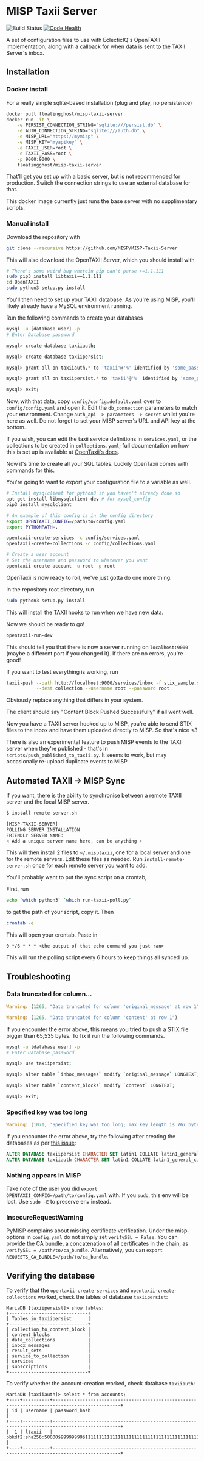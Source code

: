 # MISP Taxii Server

![Build Status ](https://travis-ci.org/MISP/MISP-Taxii-Server.svg?branch=master)
[![Code Health](https://landscape.io/github/MISP/MISP-Taxii-Server/master/landscape.svg?style=flat)](https://landscape.io/github/MISP/MISP-Taxii-Server/master)

A set of configuration files to use with EclecticIQ's OpenTAXII implementation,
along with a callback for when data is sent to the TAXII Server's inbox.

## Installation

### Docker install

For a really simple sqlite-based installation (plug and play, no persistence)

```bash
docker pull floatingghost/misp-taxii-server
docker run -it \
    -e PERSIST_CONNECTION_STRING="sqlite:///persist.db" \
    -e AUTH_CONNECTION_STRING="sqlite:///auth.db" \
    -e MISP_URL="https://mymisp" \
    -e MISP_KEY="myapikey" \
    -e TAXII_USER=root \
    -e TAXII_PASS=root \
    -p 9000:9000 \
    floatingghost/misp-taxii-server
```

That'll get you set up with a basic server, but is not recommended for production.
Switch the connection strings to use an external database for that.

This docker image currently just runs the base server with no supplimentary scripts.

### Manual install

Download the repository with
```bash
git clone --recursive https://github.com/MISP/MISP-Taxii-Server
```

This will also download the OpenTAXII Server, which you should install with
```bash
# There's some weird bug wherein pip can't parse >=1.1.111
sudo pip3 install libtaxii==1.1.111
cd OpenTAXII
sudo python3 setup.py install
```

You'll then need to set up your TAXII database. As you're using MISP, you'll likely
already have a MySQL environment running. 

Run the following commands to create your databases
```bash
mysql -u [database user] -p
# Enter Database password

mysql> create database taxiiauth;

mysql> create database taxiipersist;

mysql> grant all on taxiiauth.* to 'taxii'@'%' identified by 'some_password';

mysql> grant all on taxiipersist.* to 'taxii'@'%' identified by 'some_password';

mysql> exit;
```

Now, with that data, copy `config/config.default.yaml` over to `config/config.yaml` and open it. Edit the `db_connection` parameters to match your environment. Change `auth_api -> parameters -> secret` whilst you're here as well.
Do not forget to set your MISP server's URL and API key at the bottom.

If you wish, you can edit the taxii service definitions in `services.yaml`, 
or the collections to be created in `collections.yaml`; full documentation on how this is set up is available at [OpenTaxii's docs](https://opentaxii.readthedocs.io/en/stable/configuration.html).

Now it's time to create all your SQL tables. Luckily OpenTaxii comes with commands for this.

You're going to want to export your configuration file to a variable as well.
```bash
# Install mysqlclient for python3 if you haven't already done so
apt-get install libmysqlclient-dev # for mysql_config
pip3 install mysqlclient

# An example of this config is in the config directory
export OPENTAXII_CONFIG=/path/to/config.yaml
export PYTHONPATH=.

opentaxii-create-services -c config/services.yaml
opentaxii-create-collections -c config/collections.yaml

# Create a user account
# Set the username and password to whatever you want
opentaxii-create-account -u root -p root
```

OpenTaxii is now ready to roll, we've just gotta do one more thing.

In the repository root directory, run 
```bash
sudo python3 setup.py install
```

This will install the TAXII hooks to run when we have new data.

Now we should be ready to go!

```bash
opentaxii-run-dev
```

This should tell you that there is now a server running on `localhost:9000` (maybe a different port if you changed it). If there are no errors, you're good!

If you want to test everything is working, run
```bash
taxii-push --path http://localhost:9000/services/inbox -f stix_sample.xml \
           --dest collection --username root --password root
```

Obviously replace anything that differs in your system. 

The client should say "Content Block Pushed Successfully" if all went well.

Now you have a TAXII server hooked up to MISP, you're able to send STIX files to the inbox and have them uploaded directly to MISP. So that's nice <3

There is also an experimental feature to push MISP events to the TAXII server when they're published - that's in `scripts/push_published_to_taxii.py`. It seems to work, but may occasionally re-upload duplicate events to MISP.

## Automated TAXII -> MISP Sync

If you want, there is the ability to synchronise between a remote TAXII server and the local MISP server.

```bash
$ install-remote-server.sh

[MISP-TAXII-SERVER]
POLLING SERVER INSTALLATION
FRIENDLY SERVER NAME:
< Add a unique server name here, can be anything >
```

This will then install 2 files to `~/.misptaxii`, one for a local server and one for the remote servers.
Edit these files as needed. Run `install-remote-server.sh` once for each remote server you want to add.

You'll probably want to put the sync script on a crontab,

First, run

```bash
echo `which python3` `which run-taxii-poll.py`
```

to get the path of your script, copy it. Then 

```bash
crontab -e
```

This will open your crontab. Paste in

```cron
0 */6 * * * <the output of that echo command you just ran>
```

This will run the polling script every 6 hours to keep things all synced up.

## Troubleshooting

### Data truncated for column...

```python 
Warning: (1265, "Data truncated for column 'original_message' at row 1")

Warning: (1265, "Data truncated for column 'content' at row 1")
```

If you encounter the error above, this means you tried to push a STIX file bigger than 65,535 bytes. To fix it run the following commands.
```bash
mysql -u [database user] -p
# Enter Database password

mysql> use taxiipersist;

mysql> alter table `inbox_messages` modify `original_message` LONGTEXT;

mysql> alter table `content_blocks` modify `content` LONGTEXT;

mysql> exit;
```

### Specified key was too long

```python 
Warning: (1071, 'Specified key was too long; max key length is 767 bytes')
```

If you encounter the error above, try the following after creating the databases as per [this issue](https://github.com/MISP/MISP-Taxii-Server/issues/3#issuecomment-291875813):

```SQL
ALTER DATABASE taxiipersist CHARACTER SET latin1 COLLATE latin1_general_ci;
ALTER DATABASE taxiiauth CHARACTER SET latin1 COLLATE latin1_general_ci;
```

### Nothing appears in MISP

Take note of the user you did `export OPENTAXII_CONFIG=/path/to/config.yaml` with. If you `sudo`, this env will be lost. Use `sudo -E` to preserve env instead.

### InsecureRequestWarning

PyMISP complains about missing certificate verification. Under the misp-options in  `config.yaml` do not simply set `verifySSL = False`. You can provide the CA bundle, a concatenation of all certificates in the chain, as `verifySSL = /path/to/ca_bundle`. Alternatively, you can `export REQUESTS_CA_BUNDLE=/path/to/ca_bundle`.

## Verifying the database

To verify that the `opentaxii-create-services` and `opentaxii-create-collections` worked, check the tables of database `taxiipersist`:

```
MariaDB [taxiipersist]> show tables;
+-----------------------------+
| Tables_in_taxiipersist      |
+-----------------------------+
| collection_to_content_block |
| content_blocks              |
| data_collections            |
| inbox_messages              |
| result_sets                 |
| service_to_collection       |
| services                    |
| subscriptions               |
+-----------------------------+
```

To verify whether the account-creation worked, check database `taxiiauth`:
```
MariaDB [taxiiauth]> select * from accounts;
+----+----------+-----------------------------------------------------------------------------------------------+
| id | username | password_hash                                                                                 |
+----+----------+-----------------------------------------------------------------------------------------------+
|  1 | ltaxii   | pbkdf2:sha256:50000$99999999$1111111111111111111111111111111111111111111111111111111111111111 |
+----+----------+-----------------------------------------------------------------------------------------------+
```
